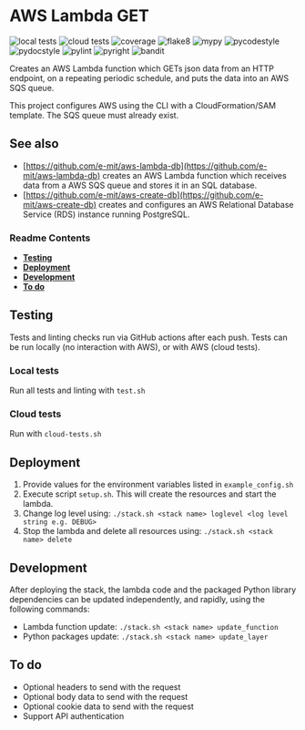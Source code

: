 # AWS Lambda GET

![local tests](https://github.com/e-mit/aws-lambda-get/actions/workflows/tests.yml/badge.svg)
![cloud tests](https://github.com/e-mit/aws-lambda-get/actions/workflows/cloud-tests.yml/badge.svg)
![coverage](https://img.shields.io/endpoint?url=https://gist.githubusercontent.com/e-mit/9df92671b4e2859b1e75cf762121b73f/raw/aws-lambda-get.json)
![flake8](https://github.com/e-mit/aws-lambda-get/actions/workflows/flake8.yml/badge.svg)
![mypy](https://github.com/e-mit/aws-lambda-get/actions/workflows/mypy.yml/badge.svg)
![pycodestyle](https://github.com/e-mit/aws-lambda-get/actions/workflows/pycodestyle.yml/badge.svg)
![pydocstyle](https://github.com/e-mit/aws-lambda-get/actions/workflows/pydocstyle.yml/badge.svg)
![pylint](https://github.com/e-mit/aws-lambda-get/actions/workflows/pylint.yml/badge.svg)
![pyright](https://github.com/e-mit/aws-lambda-get/actions/workflows/pyright.yml/badge.svg)
![bandit](https://github.com/e-mit/aws-lambda-get/actions/workflows/bandit.yml/badge.svg)

Creates an AWS Lambda function which GETs json data from an HTTP endpoint, on a repeating periodic schedule, and puts the data into an AWS SQS queue.

This project configures AWS using the CLI with a CloudFormation/SAM template. The SQS queue must already exist.


## See also

- [https://github.com/e-mit/aws-lambda-db](https://github.com/e-mit/aws-lambda-db) creates an AWS Lambda function which receives data from a AWS SQS queue and stores it in an SQL database.
- [https://github.com/e-mit/aws-create-db](https://github.com/e-mit/aws-create-db) creates and configures an AWS Relational Database Service (RDS) instance running PostgreSQL.


### Readme Contents

- **[Testing](#testing)**<br>
- **[Deployment](#deployment)**<br>
- **[Development](#development)**<br>
- **[To do](#to-do)**<br>


## Testing

Tests and linting checks run via GitHub actions after each push. Tests can be run locally (no interaction with AWS), or with AWS (cloud tests).


### Local tests

Run all tests and linting with ```test.sh```


### Cloud tests

Run with ```cloud-tests.sh```


## Deployment

1. Provide values for the environment variables listed in ```example_config.sh```
2. Execute script ```setup.sh```. This will create the resources and start the lambda.
3. Change log level using: ```./stack.sh <stack name> loglevel <log level string e.g. DEBUG>```
4. Stop the lambda and delete all resources using: ```./stack.sh <stack name> delete```


## Development

After deploying the stack, the lambda code and the packaged Python library dependencies can be updated independently, and rapidly, using the following commands:

- Lambda function update: ```./stack.sh <stack name> update_function```
- Python packages update: ```./stack.sh <stack name> update_layer```


## To do

- Optional headers to send with the request
- Optional body data to send with the request
- Optional cookie data to send with the request
- Support API authentication
